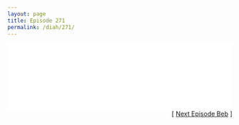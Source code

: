 ```yaml
---
layout: page
title: Episode 271
permalink: /diah/271/
---
```


<iframe allowfullscreen="true" frameborder="0" style="width:100%;" marginheight="0" marginwidth="0" mozallowfullscreen="true" scrolling="NO" src="//gdriveplayer.us/embed2.php?link=NEYnkzNsGnQLADE1xuq6Gg0Sp8sOpvHRKPgFDpe6bqwBFNZkJzwBJG%252BXdDZnfWGTXgDE%252FMNmZk%252BKyBKHskTB8q17XuFjLCczrPKChqjtd1gDwx8U5o%252BnOS3zCtvr6lQahfNZnSKaUTJ72wWrJnJbIKq8F8nieR%252FtHLf6zZbgrR8oFzuvenAzlJVNO0gx2AnnmC3jAL2IxeUEr8aD60%252BsRt&amp;no_adult=yes" webkitallowfullscreen="true"></iframe>

<div align="right">[ <a href="/diah/272/">Next Episode Beb</a> ]</div>

